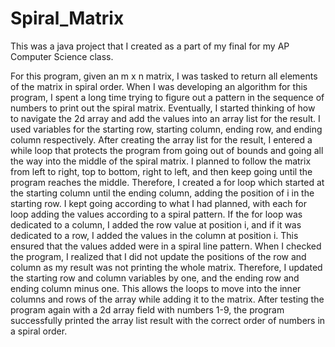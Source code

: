 # Spiral_Matrix
This was a java project that I created as a part of my final for my AP Computer Science class.

For this program, given an m x n matrix, I was tasked to return all elements of the matrix in spiral order. When I was developing an algorithm for this program, I spent a long time trying to figure out a pattern in the sequence of numbers to print out the spiral matrix. Eventually, I started thinking of how to navigate the 2d array and add the values into an array list for the result. I used variables for the starting row, starting column, ending row, and ending column respectively. After creating the array list for the result, I entered a while loop that protects the program from going out of bounds and going all the way into the middle of the spiral matrix. I planned to follow the matrix from left to right, top to bottom, right to left, and then keep going until the program reaches the middle. Therefore, I created a for loop which started at the starting column until the ending column, adding the position of i in the starting row. I kept going according to what I had planned, with each for loop adding the values according to a spiral pattern. If the for loop was dedicated to a column, I added the row value at position i, and if it was dedicated to a row, I added the values in the column at position i. This ensured that the values added were in a spiral line pattern. When I checked the program, I realized that I did not update the positions of the row and column as my result was not printing the whole matrix. Therefore, I updated the starting row and column variables by one, and the ending row and ending column minus one. This allows the loops to move into the inner columns and rows of the array while adding it to the matrix. After testing the program again with a 2d array field with numbers 1-9, the program successfully printed the array list result with the correct order of numbers in a spiral order. 
